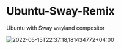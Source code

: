# Ubuntu-Sway-Remix
Ubuntu with Sway wayland compositor

![2022-05-15T22:37:18,181434772+04:00](https://user-images.githubusercontent.com/11344982/169374751-af73e32a-3783-4437-b366-0894d721ccb9.png)
